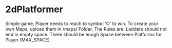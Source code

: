 # 2dPlatformer
Simple game, Player needs to reach to symbol 'O' to win.
To create your own Maps, upload them in /maps/ Folder.
The Rules are:
Ladders should not end in empty space.
There should be enogh Space between Platforms for Player (MAX_SPACE)
